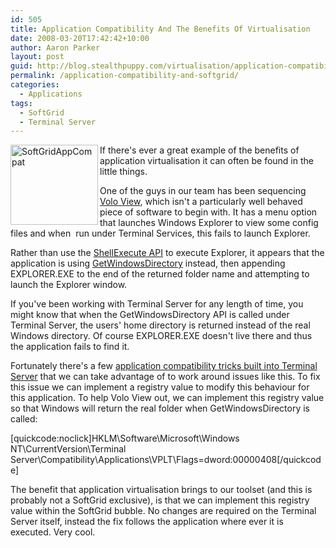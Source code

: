 ```yaml
---
id: 505
title: Application Compatibility And The Benefits Of Virtualisation
date: 2008-03-20T17:42:42+10:00
author: Aaron Parker
layout: post
guid: http://blog.stealthpuppy.com/virtualisation/application-compatibility-and-softgrid
permalink: /application-compatibility-and-softgrid/
categories:
  - Applications
tags:
  - SoftGrid
  - Terminal Server
---
```

<img border="0" alt="SoftGridAppCompat" align="left" src="http://stealthpuppy.com/wp-content/uploads/2008/03/softgridappcompat.png" width="140" height="128" />If there's ever a great example of the benefits of application virtualisation it can often be found in the little things.

One of the guys in our team has been sequencing [Volo View](http://usa.autodesk.com/adsk/servlet/index?id=3239384&siteID=123112), which isn't a particularly well behaved piece of software to begin with. It has a menu option that launches Windows Explorer to view some config files and when&nbsp; run under Terminal Services, this fails to launch Explorer.

Rather than use the [ShellExecute API](http://msdn2.microsoft.com/en-us/library/bb762153.aspx) to execute Explorer, it appears that the application is using [GetWindowsDirectory](http://msdn2.microsoft.com/en-us/library/ms724454.aspx) instead, then appending EXPLORER.EXE to the end of the returned folder name and attempting to launch the Explorer window.

If you've been working with Terminal Server for any length of time, you might know that when the GetWindowsDirectory API is called under Terminal Server, the users' home directory is returned instead of the real Windows directory. Of course EXPLORER.EXE doesn't live there and thus the application fails to find it.

Fortunately there's a few [application compatibility tricks built into Terminal Server](http://support.microsoft.com/kb/186498) that we can take advantage of to work around issues like this. To fix this issue we can implement a registry value to modify this behaviour for this application. To help Volo View out, we can implement this registry value so that Windows will return the real folder when GetWindowsDirectory is called:

[quickcode:noclick]HKLM\Software\Microsoft\Windows NT\CurrentVersion\Terminal Server\Compatibility\Applications\VPLT\Flags=dword:00000408[/quickcode]

The benefit that application virtualisation brings to our toolset (and this is probably not a SoftGrid exclusive), is that we can implement this registry value within the SoftGrid bubble. No changes are required on the Terminal Server itself, instead the fix follows the application where ever it is executed. Very cool.